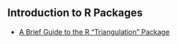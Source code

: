 

## Introduction to R Packages

- [A Brief Guide to the R “Triangulation” Package](Triangulation.html)
